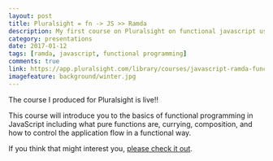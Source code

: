 ```yaml
---
layout: post
title: Pluralsight = fn -> JS >> Ramda
description: My first course on Pluralsight on functional javascript using Ramda
category: presentations
date: 2017-01-12
tags: [ramda, javascript, functional programming]
comments: true
link: https://app.pluralsight.com/library/courses/javascript-ramda-functional
imagefeature: background/winter.jpg
---
```

The course I produced for Pluralsight is live!!

This course will introduce you to the basics of functional programming in JavaScript including what pure functions are, currying, composition, and how to control the application flow in a functional way.

If you think that might interest you, [please check it out](https://app.pluralsight.com/library/courses/javascript-ramda-functional).

<script async src="//pagead2.googlesyndication.com/pagead/js/adsbygoogle.js"></script>
<!-- Responsive content -->
<ins class="adsbygoogle"
     style="display:block"
     data-ad-client="ca-pub-1865353648221711"
     data-ad-slot="8499334570"
     data-ad-format="auto"></ins>
<script>
(adsbygoogle = window.adsbygoogle || []).push({});
</script> 